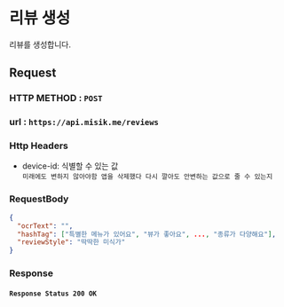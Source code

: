 # 리뷰 생성

리뷰를 생성합니다.

## Request

### HTTP METHOD : `POST`

### url : `https://api.misik.me/reviews`
### Http Headers
- device-id: 식별할 수 있는 값   
  `미래에도 변하지 않아야함 앱을 삭제했다 다시 깔아도 안변하는 값으로 줄 수 있는지`

### RequestBody

```json
{
  "ocrText": "",
  "hashTag": ["특별한 메뉴가 있어요", "뷰가 좋아요", ..., "종류가 다양해요"],
  "reviewStyle": "딱딱한 미식가"
}
```

### Response

#### `Response Status 200 OK`
